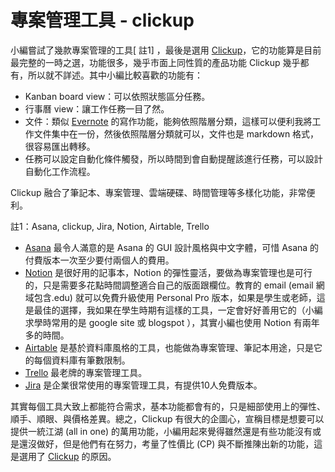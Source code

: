 # 專案管理工具 - clickup

小編嘗試了幾款專案管理的工具\[ 註1] ，最後是選用 [Clickup](https://clickup.com/?fp\_ref=9g619)，它的功能算是目前最完整的一時之選，功能很多，幾乎市面上同性質的產品功能 Clickup 幾乎都有，所以就不詳述。其中小編比較喜歡的功能有：
* Kanban board view：可以依照狀態區分任務。
* 行事曆 view：讓工作任務一目了然。
* 文件：類似 [Evernote](https://www.evernote.com/) 的寫作功能，能夠依照階層分類，這樣可以便利我將工作文件集中在一份，然後依照階層分類就可以，文件也是 markdown 格式，很容易匯出轉移。
* 任務可以設定自動化條件觸發，所以時間到會自動提醒該進行任務，可以設計自動化工作流程。

Clickup 融合了筆記本、專案管理、雲端硬碟、時間管理等多樣化功能，非常便利。

註1：Asana, clickup, Jira, Notion, Airtable, Trello

* [Asana](https://asana.com/) 最令人滿意的是 Asana 的 GUI 設計風格與中文字體，可惜 Asana 的付費版本一次至少要付兩個人的費用。
* [Notion](https://notion.so) 是很好用的記事本，Notion 的彈性靈活，要做為專案管理也是可行的，只是需要多花點時間調整適合自己的版面跟欄位。教育的 email (email 網域包含.edu) 就可以免費升級使用 Personal Pro 版本，如果是學生或老師，這是最佳的選擇，我如果在學生時期有這樣的工具，一定會好好善用它的（小編求學時常用的是 google site 或 blogspot ），其實小編也使用 Notion 有兩年多的時間。
* [Airtable](https://www.airtable.com) 是基於資料庫風格的工具，也能做為專案管理、筆記本用途，只是它的每個資料庫有筆數限制。
* [Trello](https://trello.com) 最老牌的專案管理工具。
* [Jira](https://www.atlassian.com/software/jira) 是企業很常使用的專案管理工具，有提供10人免費版本。

其實每個工具大致上都能符合需求，基本功能都會有的，只是細部使用上的彈性、順手、順眼、與價格差異。總之，Clickup 有很大的企圖心，宣稱目標是想要可以提供一統江湖 (all in one) 的萬用功能，小編用起來覺得雖然還是有些功能沒有或是還沒做好，但是他們有在努力，考量了性價比 (CP) 與不斷推陳出新的功能，這是選用了 [Clickup](https://clickup.com/?fp\_ref=9g619) 的原因。
